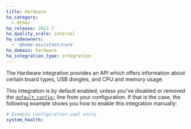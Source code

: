 ```yaml
---
title: Hardware
ha_category:
  - Other
ha_release: 2022.7
ha_quality_scale: internal
ha_codeowners:
  - '@home-assistant/core'
ha_domain: hardware
ha_integration_type: integration
---
```


The Hardware integration provides an API which offers information about certain board types, USB dongles, and CPU and memory usage.

This integration is by default enabled, unless you've disabled or removed the [`default_config:`](/integrations/default_config/) line from your configuration. If that is the case, the following example shows you how to enable this integration manually:

```yaml
# Example configuration.yaml entry
system_health:
```
